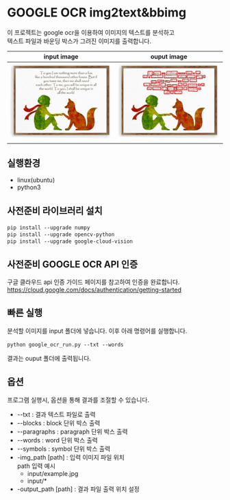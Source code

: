 # GOOGLE OCR img2text&bbimg

이 프로젝트는 google ocr을 이용하여 이미지의 텍스트를 분석하고 <br>
텍스트 파일과 바운딩 박스가 그려진 이미지를 출력합니다.

input image                                 |  ouput image
:------------------------------------------:|:---------------------------------------------------------:
<img src="./input/example.jpg" width="300"> | <img src="./output/example_result_words.jpg" width="300">


## 실행환경
- linux(ubuntu)
- python3

## 사전준비 라이브러리 설치
    pip install --upgrade numpy
    pip install --upgrade opencv-python
    pip install --upgrade google-cloud-vision

## 사전준비 GOOGLE OCR API 인증
구글 클라우드 api 인증 가이드 페이지를 참고하여 인증을 완료합니다.
https://cloud.google.com/docs/authentication/getting-started

## 빠른 실행
분석할 이미지를 input 폴더에 넣습니다.
이후 아래 명령어를 실행합니다. 

    python google_ocr_run.py --txt --words
    
결과는 ouput 폴더에 출력됩니다.

## 옵션
프로그램 실행시, 옵션을 통해 결과를 조절할 수 있습니다.
- --txt             : 결과 텍스트 파일로 출력
- --blocks          : block 단위 박스 출력
- --paragraphs      : paragraph 단위 박스 출력
- --words           : word 단위 박스 출력
- --symbols         : symbol 단위 박스 출력
- -img_path [path]    : 입력 이미지 파일 위치  
path 입력 예시<br>
    - input/example.jpg <br>
    - input/*
- -output_path [path] : 결과 파일 출력 위치 설정


